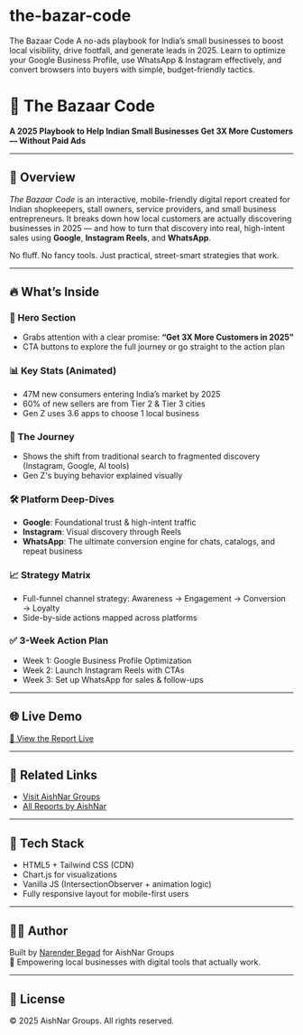 # the-bazar-code
The Bazaar Code A no-ads playbook for India’s small businesses to boost local visibility, drive footfall, and generate leads in 2025. Learn to optimize your Google Business Profile, use WhatsApp &amp; Instagram effectively, and convert browsers into buyers with simple, budget-friendly tactics.   
# 🧭 The Bazaar Code

**A 2025 Playbook to Help Indian Small Businesses Get 3X More Customers — Without Paid Ads**

---

## 📌 Overview

_The Bazaar Code_ is an interactive, mobile-friendly digital report created for Indian shopkeepers, stall owners, service providers, and small business entrepreneurs. It breaks down how local customers are actually discovering businesses in 2025 — and how to turn that discovery into real, high-intent sales using **Google**, **Instagram Reels**, and **WhatsApp**.

No fluff. No fancy tools. Just practical, street-smart strategies that work.

---

## 🔥 What’s Inside

### 🚀 Hero Section
- Grabs attention with a clear promise: **“Get 3X More Customers in 2025”**
- CTA buttons to explore the full journey or go straight to the action plan

### 📊 Key Stats (Animated)
- 47M new consumers entering India’s market by 2025
- 60% of new sellers are from Tier 2 & Tier 3 cities
- Gen Z uses 3.6 apps to choose 1 local business

### 🧭 The Journey
- Shows the shift from traditional search to fragmented discovery (Instagram, Google, AI tools)
- Gen Z's buying behavior explained visually

### 🛠️ Platform Deep-Dives
- **Google**: Foundational trust & high-intent traffic
- **Instagram**: Visual discovery through Reels
- **WhatsApp**: The ultimate conversion engine for chats, catalogs, and repeat business

### 📈 Strategy Matrix
- Full-funnel channel strategy: Awareness → Engagement → Conversion → Loyalty
- Side-by-side actions mapped across platforms

### ✅ 3-Week Action Plan
- Week 1: Google Business Profile Optimization
- Week 2: Launch Instagram Reels with CTAs
- Week 3: Set up WhatsApp for sales & follow-ups

---

## 🌐 Live Demo
[🔗 View the Report Live](https://narenderbegad.github.io/the-bazaar-code/)

---

## 🔗 Related Links
- [Visit AishNar Groups](http://aishnar.github.io/aishnar-groups/)
- [All Reports by AishNar](https://narenderbegad.github.io/reports/)

---

## 📱 Tech Stack
- HTML5 + Tailwind CSS (CDN)
- Chart.js for visualizations
- Vanilla JS (IntersectionObserver + animation logic)
- Fully responsive layout for mobile-first users

---

## 👨‍💻 Author
Built by [Narender Begad](https://github.com/narenderbegad) for AishNar Groups  
🔗 Empowering local businesses with digital tools that actually work.

---

## 📄 License
© 2025 AishNar Groups. All rights reserved.
